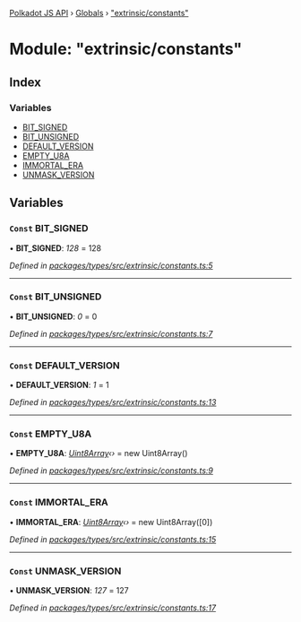 [Polkadot JS API](../README.md) › [Globals](../globals.md) › ["extrinsic/constants"](_extrinsic_constants_.md)

# Module: "extrinsic/constants"

## Index

### Variables

* [BIT_SIGNED](_extrinsic_constants_.md#const-bit_signed)
* [BIT_UNSIGNED](_extrinsic_constants_.md#const-bit_unsigned)
* [DEFAULT_VERSION](_extrinsic_constants_.md#const-default_version)
* [EMPTY_U8A](_extrinsic_constants_.md#const-empty_u8a)
* [IMMORTAL_ERA](_extrinsic_constants_.md#const-immortal_era)
* [UNMASK_VERSION](_extrinsic_constants_.md#const-unmask_version)

## Variables

### `Const` BIT_SIGNED

• **BIT_SIGNED**: *128* = 128

*Defined in [packages/types/src/extrinsic/constants.ts:5](https://github.com/polkadot-js/api/blob/f5d2449407/packages/types/src/extrinsic/constants.ts#L5)*

___

### `Const` BIT_UNSIGNED

• **BIT_UNSIGNED**: *0* = 0

*Defined in [packages/types/src/extrinsic/constants.ts:7](https://github.com/polkadot-js/api/blob/f5d2449407/packages/types/src/extrinsic/constants.ts#L7)*

___

### `Const` DEFAULT_VERSION

• **DEFAULT_VERSION**: *1* = 1

*Defined in [packages/types/src/extrinsic/constants.ts:13](https://github.com/polkadot-js/api/blob/f5d2449407/packages/types/src/extrinsic/constants.ts#L13)*

___

### `Const` EMPTY_U8A

• **EMPTY_U8A**: *[Uint8Array](../classes/_codec_raw_.raw.md#static-uint8array)‹›* = new Uint8Array()

*Defined in [packages/types/src/extrinsic/constants.ts:9](https://github.com/polkadot-js/api/blob/f5d2449407/packages/types/src/extrinsic/constants.ts#L9)*

___

### `Const` IMMORTAL_ERA

• **IMMORTAL_ERA**: *[Uint8Array](../classes/_codec_raw_.raw.md#static-uint8array)‹›* = new Uint8Array([0])

*Defined in [packages/types/src/extrinsic/constants.ts:15](https://github.com/polkadot-js/api/blob/f5d2449407/packages/types/src/extrinsic/constants.ts#L15)*

___

### `Const` UNMASK_VERSION

• **UNMASK_VERSION**: *127* = 127

*Defined in [packages/types/src/extrinsic/constants.ts:17](https://github.com/polkadot-js/api/blob/f5d2449407/packages/types/src/extrinsic/constants.ts#L17)*
